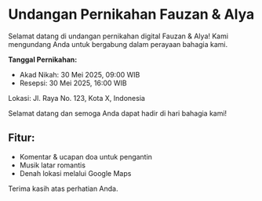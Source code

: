 # Undangan Pernikahan Fauzan & Alya

Selamat datang di undangan pernikahan digital Fauzan & Alya! Kami mengundang Anda untuk bergabung dalam perayaan bahagia kami.

**Tanggal Pernikahan:**
- Akad Nikah: 30 Mei 2025, 09:00 WIB
- Resepsi: 30 Mei 2025, 16:00 WIB

Lokasi: Jl. Raya No. 123, Kota X, Indonesia

Selamat datang dan semoga Anda dapat hadir di hari bahagia kami!

## Fitur:
- Komentar & ucapan doa untuk pengantin
- Musik latar romantis
- Denah lokasi melalui Google Maps

Terima kasih atas perhatian Anda.
